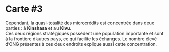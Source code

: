 Carte #3
========

Cependant, la quasi-totalité des microcrédits est concentrée dans deux parties : à **Kinshasa** et au **Kivu**.  
Ces deux régions stratégiques possèdent une population importante et sont à la frontière d’autres pays, ce qui facilite les échanges. Le nombre élevé d’ONG présentes à ces deux endroits explique aussi cette concentration.
